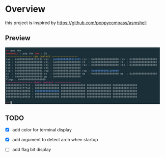 # Overview

this project is inspired by https://github.com/poppycompass/asmshell


## Preview

![x64](images/x64.png)

## TODO
 - [x] add color for terminal display
 - [x] add argument to detect arch when startup
 - [ ] add flag bit display
 
